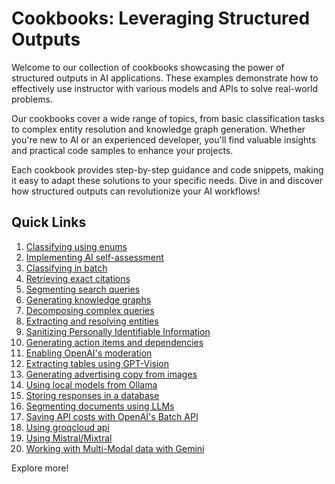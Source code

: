 # Cookbooks: Leveraging Structured Outputs

Welcome to our collection of cookbooks showcasing the power of structured outputs in AI applications. These examples demonstrate how to effectively use instructor with various models and APIs to solve real-world problems.

Our cookbooks cover a wide range of topics, from basic classification tasks to complex entity resolution and knowledge graph generation. Whether you're new to AI or an experienced developer, you'll find valuable insights and practical code samples to enhance your projects.

Each cookbook provides step-by-step guidance and code snippets, making it easy to adapt these solutions to your specific needs. Dive in and discover how structured outputs can revolutionize your AI workflows!

## Quick Links

1. [Classifying using enums](classification.md)
2. [Implementing AI self-assessment](self_critique.md)
3. [Classifying in batch](batch_classification.md)
4. [Retrieving exact citations](exact_citations.md)
5. [Segmenting search queries](search.md)
6. [Generating knowledge graphs](knowledge_graph.md)
7. [Decomposing complex queries](planning-tasks.md)
8. [Extracting and resolving entities](entity_resolution.md)
9. [Sanitizing Personally Identifiable Information](pii.md)
10. [Generating action items and dependencies](../hub/action_items.md)
11. [Enabling OpenAI's moderation](moderation.md)
12. [Extracting tables using GPT-Vision](extracting_tables.md)
13. [Generating advertising copy from images](image_to_ad_copy.md)
14. [Using local models from Ollama](ollama.md)
15. [Storing responses in a database](sqlmodel.md)
16. [Segmenting documents using LLMs](document_segmentation.md)
17. [Saving API costs with OpenAI's Batch API](batch_job_oai.md)
18. [Using groqcloud api](groq.md)
19. [Using Mistral/Mixtral](mistral.md)
20. [Working with Multi-Modal data with Gemini](multi_modal_gemini.md)

Explore more!
